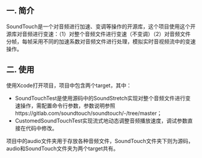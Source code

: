 ## 一. 简介

SoundTouch是一个对音频进行加速、变调等操作的开源库，这个项目使用这个开源库对音频进行变速：（1）对整个音频文件进行变速（不变调）（2）对音频文件分帧，每帧采用不同的加速系数对音频文件进行处理，模拟实时音视频流中的变速操作。

## 二. 使用

使用Xcode打开项目，项目中包含两个target，其中：

* SoundTouchTest是使用源码中的SoundStretch实现对整个音频文件进行变速操作，需配置命令行参数，参数说明参照https://gitlab.com/soundtouch/soundtouch/-/tree/master；
* CustomedSoundTouchTest实现流式地动态调整音频播放速度，调试参数直接在代码中修改。

项目中的audio文件夹用于存放各种音频文件，SoundTouch文件夹下则为源码，audio和SoundTouch文件夹为两个target共有。